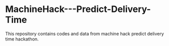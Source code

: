 # MachineHack---Predict-Delivery-Time
This repository contains codes and data from machine hack predict delivery time hackathon.
